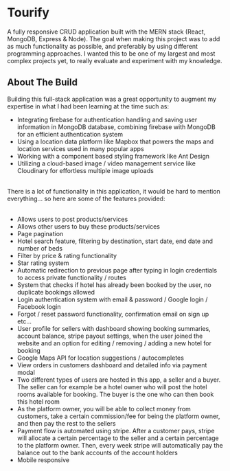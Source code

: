 # Tourify

A fully responsive CRUD application built with the MERN stack (React, MongoDB, Express & Node). The goal when making this project was to add as much functionality as possible, and preferably by using different programming approaches. I wanted this to be one of my largest and most complex projects yet, to really evaluate and experiment with my knowledge.

## About The Build

Building this full-stack application was a great opportunity to augment my expertise in what I had been learning at the time such as:  <br />

- Integrating firebase for authentication handling and saving user information in MongoDB database, combining firebase with MongoDB for an efficient authentication system <br />
- Using a location data platform like Mapbox that powers the maps and location services used in many popular apps <br />
- Working with a component based styling framework like Ant Design <br />
- Utilizing a cloud-based image / video management service like Cloudinary for effortless multiple image uploads <br />
<br />
There is a lot of functionality in this application, it would be hard to mention everything... so here are some of the features provided:
<br /><br />

- Allows users to post products/services <br />
- Allows other users to buy these products/services <br />
- Page pagination <br />
- Hotel search feature, filtering by destination, start date, end date and number of beds <br />
- Filter by price & rating functionality <br />
- Star rating system <br />
- Automatic redirection to previous page after typing in login credentials to access private functionality / routes <br />
- System that checks if hotel has already been booked by the user, no duplicate bookings allowed <br />
- Login authentication system with email & password / Google login / Facebook login <br />
- Forgot / reset password functionality, confirmation email on sign up etc... <br />
- User profile for sellers with dashboard showing booking summaries, account balance, stripe payout settings, when the user joined the website and an option for editing / removing / adding a new hotel for booking <br />
- Google Maps API for location suggestions / autocompletes <br />
- View orders in customers dashboard and detailed info via payment modal <br />
- Two different types of users are hosted in this app, a seller and a buyer. The seller can for example be a hotel owner who will post the hotel rooms available for booking. The buyer is the one who can then book this hotel room <br />
- As the platform owner, you will be able to collect money from customers, take a certain commission/fee for being the platform owner, and then pay the rest to the sellers <br />
- Payment flow is automated using stripe. After a customer pays, stripe will allocate a certain percentage to the seller and a certain percentage to the platform owner. Then, every week stripe will automatically pay the balance out to the bank accounts of the account holders <br />
- Mobile responsive
